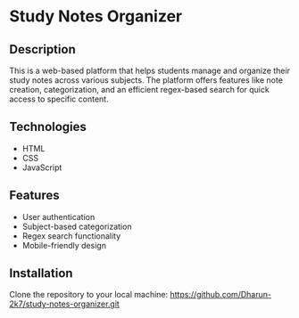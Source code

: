 # Study Notes Organizer

## Description
This is a web-based platform that helps students manage and organize their study notes across various subjects.
The platform offers features like note creation, categorization, and an efficient regex-based search for quick access to specific content.

## Technologies
- HTML
- CSS
- JavaScript

## Features
- User authentication
- Subject-based categorization
- Regex search functionality
- Mobile-friendly design

## Installation
Clone the repository to your local machine:  https://github.com/Dharun-2k7/study-notes-organizer.git

